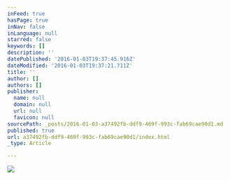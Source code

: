 ```yaml
---
inFeed: true
hasPage: true
inNav: false
inLanguage: null
starred: false
keywords: []
description: ''
datePublished: '2016-01-03T19:37:45.916Z'
dateModified: '2016-01-03T19:37:21.711Z'
title: ''
author: []
authors: []
publisher:
  name: null
  domain: null
  url: null
  favicon: null
sourcePath: _posts/2016-01-03-a37492fb-ddf9-469f-993c-fab69cae90d1.md
published: true
url: a37492fb-ddf9-469f-993c-fab69cae90d1/index.html
_type: Article

---
```

![](https://the-grid-user-content.s3-us-west-2.amazonaws.com/447b0c09-d5f3-4825-a8e0-fd18b13be263.jpg)